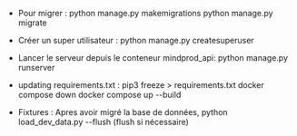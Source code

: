 - Pour migrer : 
python manage.py makemigrations
python manage.py migrate


- Créer un super utilisateur :
python manage.py createsuperuser


- Lancer le serveur depuis le conteneur mindprod_api:
python manage.py runserver


- updating requirements.txt :
pip3 freeze > requirements.txt
docker compose down
docker compose up --build

- Fixtures :
Apres avoir migré la base de données, 
python load_dev_data.py --flush (flush si nécessaire)
